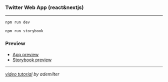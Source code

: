 ### Twitter Web App (react&nextjs)

___
```
npm run dev
```
```
npm run storybook
```

### Preview

- [App preview](https://twitter-web-app.vercel.app)
- [Storybook preview](https://twitter-web-app.vercel.app/ui/index.html)

___

*[video tutorial](https://www.youtube.com/playlist?list=PLadt0EaV4m3AOZPbybHx0h2aEmw5ibZGx) by ademilter*
